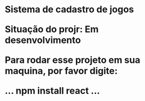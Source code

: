 <h1> Sistema de cadastro de jogos</  

>  Situação do projr: Em desenvolvimento

Para rodar esse projeto em sua maquina, por favor digite:

...
npm install react
...
